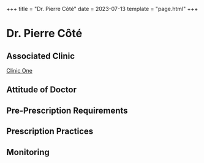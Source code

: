 +++
title = "Dr. Pierre Côté"
date = 2023-07-13
template = "page.html"
+++

# Dr. Pierre Côté
## Associated Clinic
[Clinic One](...\clinics\clinics-template.md)
## Attitude of Doctor
## Pre-Prescription Requirements
## Prescription Practices
## Monitoring

